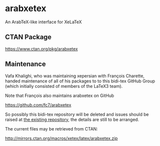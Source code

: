 # arabxetex
An ArabTeX-like interface for XeLaTeX

## CTAN Package
 https://www.ctan.org/pkg/arabxetex



## Maintenance
Vafa Khalighi, who was maintaining xepersian with François Charette,
handed maintenance of all of his packages to to this bidi-tex GitHub Group
(which initially consisted of members of the LaTeX3 team).


Note that François also maintains arabxetex on GitHub

https://github.com/fc7/arabxetex


So possibly this bidi-tex repository will be deleted and issues should be
raised at [the existing repository](https://github.com/fc7/arabxetex),
the details are still to be arranged.

The current files may be retrieved from CTAN:

http://mirrors.ctan.org/macros/xetex/latex/arabxetex.zip


